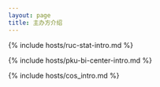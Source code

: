 ```yaml
---
layout: page
title: 主办方介绍
---
```


{% include hosts/ruc-stat-intro.md %}

{% include hosts/pku-bi-center-intro.md %}

{% include hosts/cos_intro.md %}
